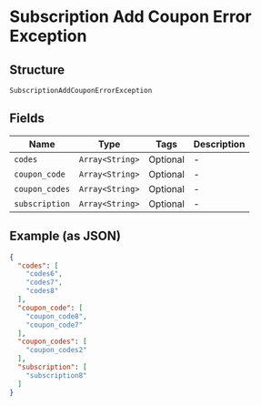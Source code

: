 
# Subscription Add Coupon Error Exception

## Structure

`SubscriptionAddCouponErrorException`

## Fields

| Name | Type | Tags | Description |
|  --- | --- | --- | --- |
| `codes` | `Array<String>` | Optional | - |
| `coupon_code` | `Array<String>` | Optional | - |
| `coupon_codes` | `Array<String>` | Optional | - |
| `subscription` | `Array<String>` | Optional | - |

## Example (as JSON)

```json
{
  "codes": [
    "codes6",
    "codes7",
    "codes8"
  ],
  "coupon_code": [
    "coupon_code8",
    "coupon_code7"
  ],
  "coupon_codes": [
    "coupon_codes2"
  ],
  "subscription": [
    "subscription8"
  ]
}
```


